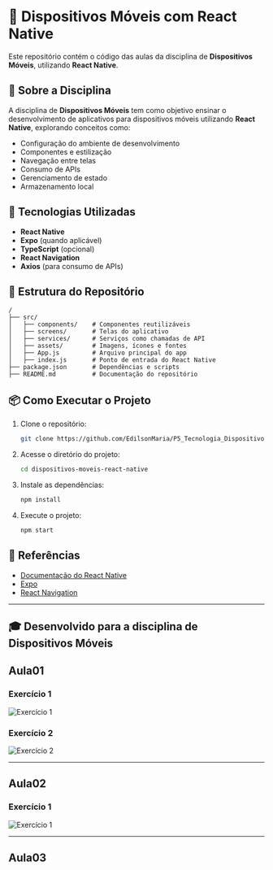 # 📱 Dispositivos Móveis com React Native

Este repositório contém o código das aulas da disciplina de **Dispositivos Móveis**, utilizando **React Native**.

## 📌 Sobre a Disciplina
A disciplina de **Dispositivos Móveis** tem como objetivo ensinar o desenvolvimento de aplicativos para dispositivos móveis utilizando **React Native**, explorando conceitos como:
- Configuração do ambiente de desenvolvimento
- Componentes e estilização
- Navegação entre telas
- Consumo de APIs
- Gerenciamento de estado
- Armazenamento local

## 🚀 Tecnologias Utilizadas
- **React Native**
- **Expo** (quando aplicável)
- **TypeScript** (opcional)
- **React Navigation**
- **Axios** (para consumo de APIs)

## 📂 Estrutura do Repositório
```
/
├── src/
│   ├── components/    # Componentes reutilizáveis
│   ├── screens/       # Telas do aplicativo
│   ├── services/      # Serviços como chamadas de API
│   ├── assets/        # Imagens, ícones e fontes
│   ├── App.js         # Arquivo principal do app
│   ├── index.js       # Ponto de entrada do React Native
├── package.json       # Dependências e scripts
├── README.md          # Documentação do repositório
```

## 📦 Como Executar o Projeto
1. Clone o repositório:
   ```sh
   git clone https://github.com/EdilsonMaria/P5_Tecnologia_Dispositivos_Moveis
   ```
2. Acesse o diretório do projeto:
   ```sh
   cd dispositivos-moveis-react-native
   ```
3. Instale as dependências:
   ```sh
   npm install
   ```
4. Execute o projeto:
   ```sh
   npm start
   ```

## 📖 Referências
- [Documentação do React Native](https://reactnative.dev/)
- [Expo](https://expo.dev/)
- [React Navigation](https://reactnavigation.org/)

---

## 🎓 Desenvolvido para a disciplina de Dispositivos Móveis 
## Aula01 
### Exercício 1
![Exercício 1](img/exercicio_1.jpeg)
### Exercício 2
![Exercício 2](img/exercicio_2.jpeg)

---

## Aula02 
### Exercício 1
![Exercício 1](img/aula2_exercicio1.jpeg)

---

## Aula03